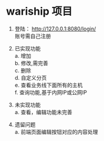 # wariship 项目

1. 登陆： http://127.0.0.1:8080/login/  
     账号需自己注册  

2. 已实现功能  
    a. 增加  
    b. 修改,需完善  
    c. 删除  
    d. 自定义分页  
    e. 查看业务线下面所有的主机  
    f. 查询功能,基于内网IP或公网IP  

3. 未实现功能  
    a. 查看，编辑功能未完善  

4. 遗留问题  
   a. 前端页面编辑按钮对应的内容处理  
